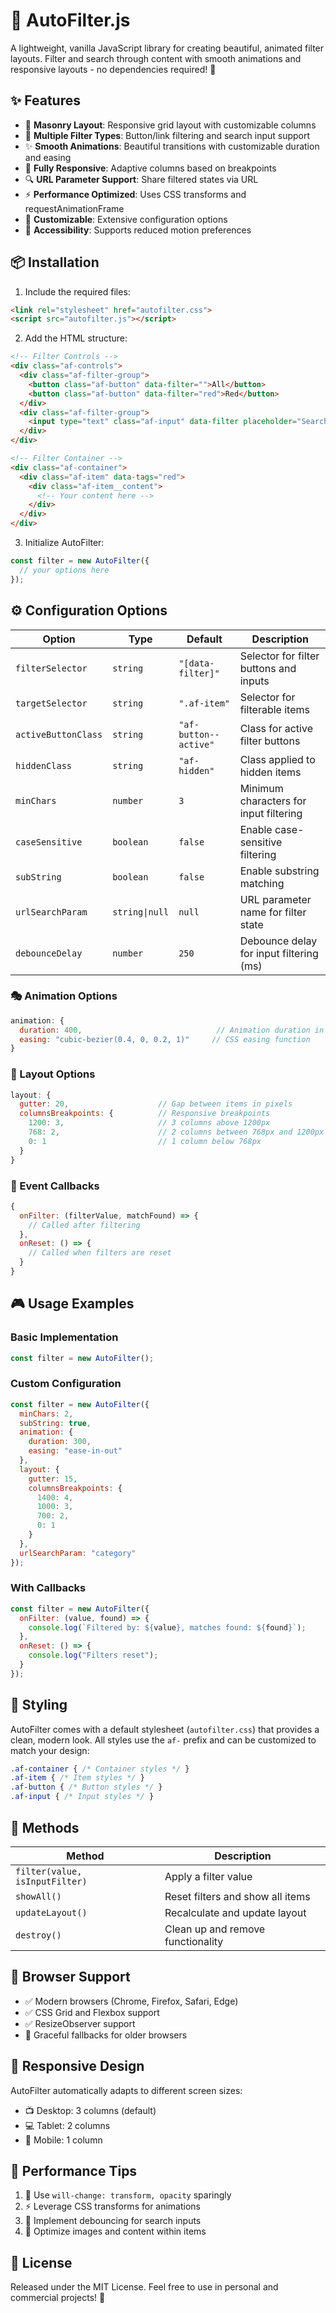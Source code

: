 # 🎨 AutoFilter.js

A lightweight, vanilla JavaScript library for creating beautiful, animated filter layouts. Filter and search through content with smooth animations and responsive layouts - no dependencies required! 🚀

## ✨ Features

- 🔲 **Masonry Layout**: Responsive grid layout with customizable columns
- 🎯 **Multiple Filter Types**: Button/link filtering and search input support
- ✨ **Smooth Animations**: Beautiful transitions with customizable duration and easing
- 📱 **Fully Responsive**: Adaptive columns based on breakpoints
- 🔍 **URL Parameter Support**: Share filtered states via URL
- ⚡ **Performance Optimized**: Uses CSS transforms and requestAnimationFrame
- 🎨 **Customizable**: Extensive configuration options
- 🌈 **Accessibility**: Supports reduced motion preferences

## 📦 Installation

1. Include the required files:
```html
<link rel="stylesheet" href="autofilter.css">
<script src="autofilter.js"></script>
```

2. Add the HTML structure:
```html
<!-- Filter Controls -->
<div class="af-controls">
  <div class="af-filter-group">
    <button class="af-button" data-filter="">All</button>
    <button class="af-button" data-filter="red">Red</button>
  </div>
  <div class="af-filter-group">
    <input type="text" class="af-input" data-filter placeholder="Search...">
  </div>
</div>

<!-- Filter Container -->
<div class="af-container">
  <div class="af-item" data-tags="red">
    <div class="af-item__content">
      <!-- Your content here -->
    </div>
  </div>
</div>
```

3. Initialize AutoFilter:
```javascript
const filter = new AutoFilter({
  // your options here
});
```

## ⚙️ Configuration Options

| Option | Type | Default | Description |
|--------|------|---------|-------------|
| `filterSelector` | `string` | `"[data-filter]"` | Selector for filter buttons and inputs |
| `targetSelector` | `string` | `".af-item"` | Selector for filterable items |
| `activeButtonClass` | `string` | `"af-button--active"` | Class for active filter buttons |
| `hiddenClass` | `string` | `"af-hidden"` | Class applied to hidden items |
| `minChars` | `number` | `3` | Minimum characters for input filtering |
| `caseSensitive` | `boolean` | `false` | Enable case-sensitive filtering |
| `subString` | `boolean` | `false` | Enable substring matching |
| `urlSearchParam` | `string\|null` | `null` | URL parameter name for filter state |
| `debounceDelay` | `number` | `250` | Debounce delay for input filtering (ms) |

### 🎭 Animation Options

```javascript
animation: {
  duration: 400,                              // Animation duration in ms
  easing: "cubic-bezier(0.4, 0, 0.2, 1)"     // CSS easing function
}
```

### 📐 Layout Options

```javascript
layout: {
  gutter: 20,                    // Gap between items in pixels
  columnsBreakpoints: {          // Responsive breakpoints
    1200: 3,                     // 3 columns above 1200px
    768: 2,                      // 2 columns between 768px and 1200px
    0: 1                         // 1 column below 768px
  }
}
```

### 🎯 Event Callbacks

```javascript
{
  onFilter: (filterValue, matchFound) => {
    // Called after filtering
  },
  onReset: () => {
    // Called when filters are reset
  }
}
```

## 🎮 Usage Examples

### Basic Implementation
```javascript
const filter = new AutoFilter();
```

### Custom Configuration
```javascript
const filter = new AutoFilter({
  minChars: 2,
  subString: true,
  animation: {
    duration: 300,
    easing: "ease-in-out"
  },
  layout: {
    gutter: 15,
    columnsBreakpoints: {
      1400: 4,
      1000: 3,
      700: 2,
      0: 1
    }
  },
  urlSearchParam: "category"
});
```

### With Callbacks
```javascript
const filter = new AutoFilter({
  onFilter: (value, found) => {
    console.log(`Filtered by: ${value}, matches found: ${found}`);
  },
  onReset: () => {
    console.log("Filters reset");
  }
});
```

## 🎨 Styling

AutoFilter comes with a default stylesheet (`autofilter.css`) that provides a clean, modern look. All styles use the `af-` prefix and can be customized to match your design:

```css
.af-container { /* Container styles */ }
.af-item { /* Item styles */ }
.af-button { /* Button styles */ }
.af-input { /* Input styles */ }
```

## 🚀 Methods

| Method | Description |
|--------|-------------|
| `filter(value, isInputFilter)` | Apply a filter value |
| `showAll()` | Reset filters and show all items |
| `updateLayout()` | Recalculate and update layout |
| `destroy()` | Clean up and remove functionality |

## 🌟 Browser Support

- ✅ Modern browsers (Chrome, Firefox, Safari, Edge)
- ✅ CSS Grid and Flexbox support
- ✅ ResizeObserver support
- 🎨 Graceful fallbacks for older browsers

## 📱 Responsive Design

AutoFilter automatically adapts to different screen sizes:
- 📺 Desktop: 3 columns (default)
- 💻 Tablet: 2 columns
- 📱 Mobile: 1 column

## 🎯 Performance Tips

1. 🚀 Use `will-change: transform, opacity` sparingly
2. ⚡ Leverage CSS transforms for animations
3. 🎨 Implement debouncing for search inputs
4. 📱 Optimize images and content within items

## 📄 License

Released under the MIT License. Feel free to use in personal and commercial projects! 🎉